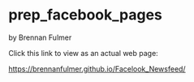 prep_facebook_pages
===================

by Brennan Fulmer

Click this link to view as an actual web page:

https://brennanfulmer.github.io/Facelook_Newsfeed/

